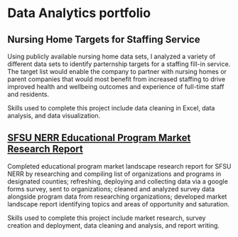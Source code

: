 # Data Analytics portfolio

## Nursing Home Targets for Staffing Service
   Using publicly available nursing home data sets, I analyzed a variety of different data sets to identify parternship targets for a staffing fill-in service. The target list would enable the company to partner with nursing homes or parent companies that would most benefit from increased staffing to drive improved health and wellbeing outcomes and experience of full-time staff and residents.
   
   Skills used to complete this project include data cleaning in Excel, data analysis, and data visualization.

## [SFSU NERR Educational Program Market Research Report](https://github.com/user-attachments/files/21434490/MARKET.ANALYSIS.REPORT.12.14.21.docx)
  Completed educational program market landscape research report for SFSU NERR by researching and compiling list of organizations and programs in designated counties; refreshing, deploying and collecting data via a google forms survey, sent to organizations; cleaned and analyzed survey data alongside program data from researching organizations; developed market landscape report identifying topics and areas of opportunity and saturation.

  Skills used to complete this project include market research, survey creation and deployment, data cleaning and analysis, and report writing.
